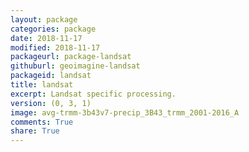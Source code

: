 ```yaml
---
layout: package
categories: package
date: 2018-11-17
modified: 2018-11-17
packageurl: package-landsat
githuburl: geoimagine-landsat
packageid: landsat
title: landsat
excerpt: Landsat specific processing.
version: (0, 3, 1)
image: avg-trmm-3b43v7-precip_3B43_trmm_2001-2016_A
comments: True
share: True
---
```

